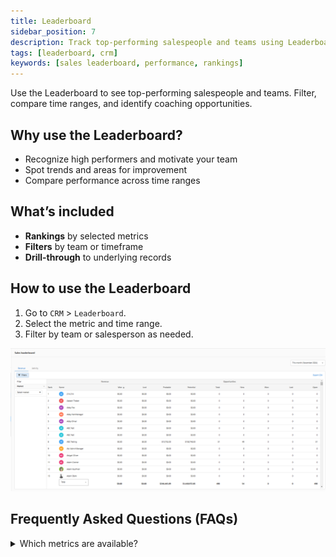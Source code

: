 ```yaml
---
title: Leaderboard
sidebar_position: 7
description: Track top-performing salespeople and teams using Leaderboard metrics in the CRM.
tags: [leaderboard, crm]
keywords: [sales leaderboard, performance, rankings]
---
```


Use the Leaderboard to see top-performing salespeople and teams. Filter, compare time ranges, and identify coaching opportunities.

## Why use the Leaderboard?

- Recognize high performers and motivate your team
- Spot trends and areas for improvement
- Compare performance across time ranges

## What’s included

- **Rankings** by selected metrics
- **Filters** by team or timeframe
- **Drill-through** to underlying records

## How to use the Leaderboard

1. Go to `CRM` > `Leaderboard`.
2. Select the metric and time range.
3. Filter by team or salesperson as needed.

![Leaderboard overview](./img/leaderboard/leaderboard_overview.png)

## Frequently Asked Questions (FAQs)

<details>
<summary>Which metrics are available?</summary>

Common metrics include opportunities won, revenue, and activity volume. Availability may vary by configuration.
</details>


